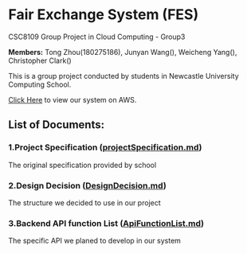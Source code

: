 # Fair Exchange System (FES)
CSC8109 Group Project in Cloud Computing - Group3

**Members:** Tong Zhou(180275186), Junyan Wang(), Weicheng Yang(), Christopher Clark()

This is a group project conducted by students in Newcastle University Computing School.

[Click Here](http://fes-web.s3-website.eu-west-2.amazonaws.com/) to view our system on AWS.

## List of Documents:

### 1.Project Specification ([projectSpecification.md](https://github.com/DnsZhou/CSC8109-Group-Project-in-Cloud-Computing/blob/master/projectSpecification.md))
The original specification provided by school

### 2.Design Decision ([DesignDecision.md](https://github.com/DnsZhou/CSC8109-Group-Project-in-Cloud-Computing/blob/master/DesignDecision.md))
The structure we decided to use in our project

### 3.Backend API function List ([ApiFunctionList.md](https://github.com/DnsZhou/CSC8109-Group-Project-in-Cloud-Computing/blob/master/ApiFunctionList.md))
The specific API we planed to develop in our system
